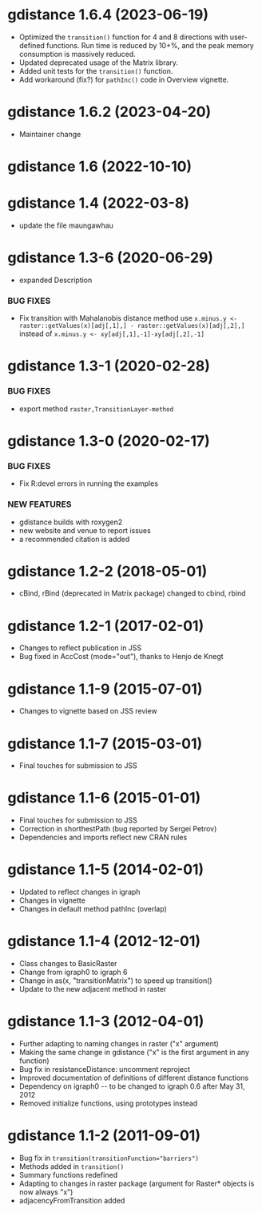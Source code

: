 gdistance 1.6.4 (2023-06-19)
=========================

* Optimized the `transition()` function for 4 and 8 directions with user-defined functions. Run time is reduced by 10+%, and the peak memory consumption is massively reduced.
* Updated deprecated usage of the Matrix library.
* Added unit tests for the `transition()` function.
* Add workaround (fix?) for `pathInc()` code in Overview vignette.

gdistance 1.6.2 (2023-04-20)
=========================

* Maintainer change

gdistance 1.6 (2022-10-10)
=========================

gdistance 1.4 (2022-03-8)
=========================

* update the file maungawhau

gdistance 1.3-6 (2020-06-29)
=========================

* expanded Description

### BUG FIXES 
* Fix transition with Mahalanobis distance method use `x.minus.y <- raster::getValues(x)[adj[,1],] - raster::getValues(x)[adj[,2],]` instead of `x.minus.y <- xy[adj[,1],-1]-xy[adj[,2],-1]` 

gdistance 1.3-1 (2020-02-28)
=========================
### BUG FIXES 
* export method `raster,TransitionLayer-method`

gdistance 1.3-0 (2020-02-17)
=========================

### BUG FIXES

* Fix R:devel errors in running the examples

### NEW FEATURES

* gdistance builds with roxygen2
* new website and venue to report issues
* a recommended citation is added


gdistance 1.2-2 (2018-05-01)
=========================

* cBind, rBind (deprecated in Matrix package) changed to cbind, rbind

gdistance 1.2-1 (2017-02-01)
=========================

* Changes to reflect publication in JSS
* Bug fixed in AccCost (mode="out"), thanks to Henjo de Knegt

gdistance 1.1-9 (2015-07-01)
=========================

* Changes to vignette based on JSS review

gdistance 1.1-7 (2015-03-01)
=========================

* Final touches for submission to JSS

gdistance 1.1-6 (2015-01-01)
=========================

* Final touches for submission to JSS
* Correction in shorthestPath (bug reported by Sergei Petrov)
* Dependencies and imports reflect new CRAN rules

gdistance 1.1-5 (2014-02-01)
=========================

* Updated to reflect changes in igraph
* Changes in vignette
* Changes in default method pathInc (overlap)


gdistance 1.1-4 (2012-12-01)
=========================

* Class changes to BasicRaster
* Change from igraph0 to igraph 6
* Change in as(x, "transitionMatrix") to speed up transition()
* Update to the new adjacent method in raster

gdistance 1.1-3 (2012-04-01)
=========================

* Further adapting to naming changes in raster ("x" argument)
* Making the same change in gdistance ("x" is the first argument in any function)
* Bug fix in resistanceDistance: uncomment reproject
* Improved documentation of definitions of different distance functions
* Dependency on igraph0 -- to be changed to igraph 0.6 after May 31, 2012
* Removed initialize functions, using prototypes instead


gdistance 1.1-2 (2011-09-01)
=========================

* Bug fix in `transition(transitionFunction="barriers")`
* Methods added in `transition()`
* Summary functions redefined
* Adapting to changes in raster package (argument for Raster* objects is now always "x")
* adjacencyFromTransition added
